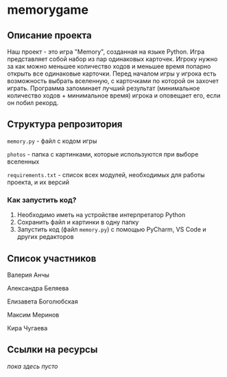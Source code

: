 # memorygame

## Описание проекта

Наш проект - это игра "Memory", созданная на языке Python. Игра представляет собой набор из пар одинаковых карточек. Игроку нужно за как можно меньшее количество ходов и меньшее время попарно открыть все одинаковые карточки. Перед началом игры у игрока есть возможность выбрать вселенную, с карточками по которой он захочет играть. Программа запоминает лучший результат (минимальное количество ходов + минимальное время) игрока и оповещает его, если он побил рекорд.

## Структура репрозитория

`memory.py` - файл с кодом игры

`photos` - папка с картинками, которые используются при выборе вселенных

`requirements.txt` - список всех модулей, необходимых для работы проекта, и их версий

### Как запустить код?

1. Необходимо иметь на устройстве интерпретатор Python
2. Сохранить файл и картинки в одну папку
3. Запустить код (файл `memory.py`) с помощью PyCharm, VS Code и других редакторов

## Список участников

Валерия Анчы

Александра Беляева

Елизавета Боголюбская

Максим Меринов

Кира Чугаева

## Ссылки на ресурсы

_пока здесь пусто_
